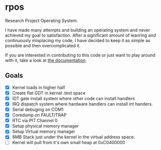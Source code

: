 # rpos

Research Project Operating System.

I have made many attempts and building an operating system and never achieved
my goal to satisfaction. After a significant amount of leanring and
continuously misplacing my code, I have decided to keep it as simple as
possible and then overcomplicated it.

If you are interested in contributing to this code or just want to play around
with it, take a look at [the documentation](docs/index.md).

## Goals

- [x] Kernel loads in higher half
- [x] Create flat GDT in kernel .text space
- [x] IDT gate install system where other code can install handlers
- [x] IRQ dispatch system where hardware handlers can install int handers.
- [x] Serial debuging on COM1
- [x] Coredump on FAULT/TRAP
- [x] RTC via PIT Channel 0
- [x] Setup physical memory manager
- [x] Setup Virtual memory manager
- [x] 8MB Stack just under the kernel in the virtual address space.
- [ ] Kernel will pull from it's own small heap at 0xC0400000
